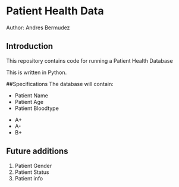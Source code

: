 # Patient Health Data

Author: Andres Bermudez

## Introduction
This repository contains code for running a Patient Health Database

This is written in Python.

##Specifications
The database will contain:
* Patient Name
* Patient Age
* Patient Bloodtype
- A+
- A-
- B+

## Future additions
1. Patient Gender
1. Patient Status
1. Patient info